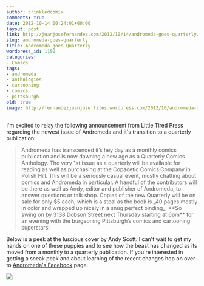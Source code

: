 ```yaml
---
author: crinkledcomix
comments: true
date: 2012-10-14 00:24:01+00:00
layout: post
link: http://juanjosefernandez.com/2012/10/14/andromeda-goes-quarterly/
slug: andromeda-goes-quarterly
title: Andromeda goes Quarterly
wordpress_id: 1150
categories:
- Comics
tags:
- andromeda
- anthologies
- cartooning
- comics
- pittsburgh
old: true
image: http://fernandezjuanjose.files.wordpress.com/2012/10/andromeda-quarterly-1_cover-1.jpeg
---
```


I'm excited to relay the following announcement from Little Tired Press regarding the newest issue of Andromeda and it's transition to a quarterly publication:
<!--more-->


<blockquote>Andromeda has transcended it’s hey day as a monthly comics publication and is now dawning a new age as a Quarterly Comics Anthology. The very 1st issue as a quarterly will be available for reading as well as purchasing at the Copacetic Comics Company in Polish Hill. This will be a seriously casual event, mostly chatting about comics and Andromeda in particular. A handful of the contributors will be there as well as Andy, editor and publisher of Andromeda, to answer questions or talk shop. Copies of the new Quarterly will be on sale for only $5 each, which is a steal as the book is _40 pages mostly in color and wrapped up nicely in a snug perfect binding_. **So swing on by 3138 Dobson Street next Thursday starting at 6pm** for an evening with the burgeoning Pittsburgh’s comics and cartooning superstars!</blockquote>


Below is a peek at the luscious cover by Andy Scott. I can't wait to get my hands on one of these puppies and to see how the beast has changed as its moved from a monthly to a quarterly publication. If you're interested in getting a sneak peak and about learning of the recent changes hop on over to [Andromeda's Facebook](http://www.facebook.com/media/set/?set=a.471911926182591.112901.122087897831664&type=1) page.

[![](http://fernandezjuanjose.files.wordpress.com/2012/10/andromeda-quarterly-1_cover-1.jpeg)](http://fernandezjuanjose.files.wordpress.com/2012/10/andromeda-quarterly-1_cover-1.jpeg)
